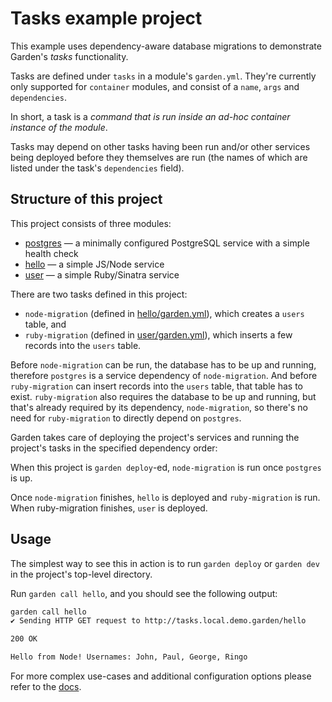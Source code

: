 # Tasks example project

This example uses dependency-aware database migrations to demonstrate Garden's _tasks_ functionality.

Tasks are defined under `tasks` in a module's `garden.yml`. They're currently only supported for `container` modules, and consist of a `name`, `args` and `dependencies`.

In short, a task is a _command that is run inside an ad-hoc container instance of the module_.

Tasks may depend on other tasks having been run and/or other services being deployed before they themselves are run (the names of which are listed under the task's `dependencies` field).

## Structure of this project

This project consists of three modules:

- [postgres](postgres/garden.yml) — a minimally configured PostgreSQL service with a simple health check
- [hello](hello/garden.yml) — a simple JS/Node service
- [user](user/garden.yml) — a simple Ruby/Sinatra service

There are two tasks defined in this project:
- `node-migration` (defined in [hello/garden.yml](hello/garden.yml)), which creates a `users` table, and
- `ruby-migration` (defined in [user/garden.yml](user/garden.yml)), which inserts a few records into the `users` table.

Before `node-migration` can be run, the database has to be up and running, therefore `postgres` is a service dependency of `node-migration`. And before `ruby-migration` can insert records into the `users` table, that table has to exist. `ruby-migration` also requires the database to be up and running, but that's already required by its dependency, `node-migration`, so there's no need for `ruby-migration` to directly depend on `postgres`.

Garden takes care of deploying the project's services and running the project's tasks in the specified dependency order:

When this project is `garden deploy`-ed, `node-migration` is run once `postgres` is up.

Once `node-migration` finishes, `hello` is deployed and `ruby-migration` is run. When ruby-migration finishes, `user` is deployed.

## Usage

The simplest way to see this in action is to run `garden deploy` or `garden dev` in the project's top-level directory.

Run `garden call hello`, and you should see the following output:
```sh
garden call hello
✔ Sending HTTP GET request to http://tasks.local.demo.garden/hello

200 OK

Hello from Node! Usernames: John, Paul, George, Ringo
```

For more complex use-cases and additional configuration options please refer to the [docs](https://docs.garden.io/using-garden/tasks).
